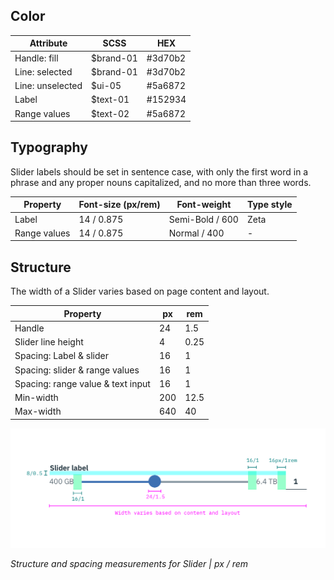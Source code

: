 ## Color
| Attribute                | SCSS      | HEX      |
|-----------------------|---------  |----------|
| Handle: fill          | $brand-01 | #3d70b2  |
| Line: selected        | $brand-01 | #3d70b2  |
| Line: unselected      | $ui-05    | #5a6872  |
| Label                 | $text-01  | #152934  |
| Range values   | $text-02  | #5a6872  |


## Typography
Slider labels should be set in sentence case, with only the first word in a phrase and any proper nouns capitalized, and no more than three words.

| Property 			   | Font-size (px/rem)       | Font-weight  | Type style |
|----------------------|-----------------|--------------|--|
| Label                | 14 / 0.875 | Semi-Bold / 600   | Zeta |
| Range values  | 14 / 0.875 | Normal / 400 | -  |

## Structure
The width of a Slider varies based on page content and layout.

| Property          | px | rem   |
|-------------------|----|-------|
| Handle            | 24 | 1.5   |
| Slider line height| 4  | 0.25  |
| Spacing: Label & slider | 16 | 1   |
| Spacing: slider & range values | 16 | 1  |
| Spacing: range value & text input | 16 | 1  |
| Min-width    | 200 | 12.5 |
 | Max-width  | 640 |  40 |


![Structure and spacing measurements for Slider](images/slider-style-1.png)

_Structure and spacing measurements for Slider | px / rem_
